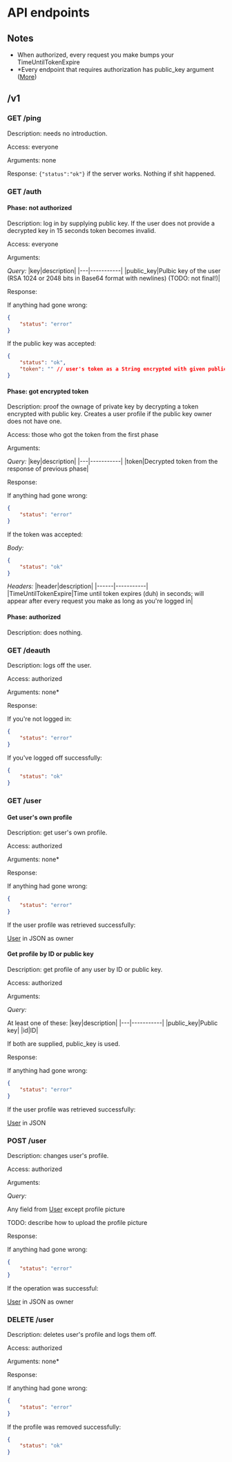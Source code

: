 # API endpoints

## Notes

- When authorized, every request you make bumps your TimeUntilTokenExpire
- \*Every endpoint that requires authorization has public_key argument ([More](#auth))

## /v1

### GET /ping

Description: needs no introduction.

Access: everyone

Arguments: none

Response: `{"status":"ok"}` if the server works. Nothing if shit happened.

### GET /auth

#### **Phase: not authorized**

Description: log in by supplying public key. If the user does not provide a decrypted key in 15 seconds token becomes invalid.

Access: everyone

Arguments:

_Query:_
|key|description|
|---|-----------|
|public_key|Pulbic key of the user (RSA 1024 or 2048 bits in Base64 format with newlines) (TODO: not final!)|

Response:

If anything had gone wrong:

```json
{
	"status": "error"
}
```

If the public key was accepted:

```json
{
	"status": "ok",
	"token": "" // user's token as a String encrypted with given public key
}
```

#### **Phase: got encrypted token**

Description: proof the ownage of private key by decrypting a token encrypted with public key. Creates a user profile if the public key owner does not have one.

Access: those who got the token from the first phase

Arguments:

_Query:_
|key|description|
|---|-----------|
|token|Decrypted token from the response of previous phase|

Response:

If anything had gone wrong:

```json
{
	"status": "error"
}
```

If the token was accepted:

_Body:_

```json
{
	"status": "ok"
}
```

_Headers:_
|header|description|
|------|-----------|
|TimeUntilTokenExpire|Time until token expires (duh) in seconds; will appear after every request you make as long as you're logged in|

#### **Phase: authorized**

Description: does nothing.

### GET /deauth

Description: logs off the user.

Access: authorized

Arguments: none\*

Response:

If you're not logged in:

```json
{
	"status": "error"
}
```

If you've logged off successfully:

```json
{
	"status": "ok"
}
```

### GET /user

#### **Get user's own profile**

Description: get user's own profile.

Access: authorized

Arguments: none\*

Response:

If anything had gone wrong:

```json
{
	"status": "error"
}
```

If the user profile was retrieved successfully:

[User](resources/user.md) in JSON as owner

#### **Get profile by ID or public key**

Description: get profile of any user by ID or public key.

Access: authorized

Arguments:

_Query:_

At least one of these:
|key|description|
|---|-----------|
|public_key|Public key|
|id|ID|

If both are supplied, public_key is used.

Response:

If anything had gone wrong:

```json
{
	"status": "error"
}
```

If the user profile was retrieved successfully:

[User](resources/user.md) in JSON

### POST /user

Description: changes user's profile.

Access: authorized

Arguments:

_Query:_

Any field from [User](resources/user.md) except profile picture

TODO: describe how to upload the profile picture

Response:

If anything had gone wrong:

```json
{
	"status": "error"
}
```

If the operation was successful:

[User](resources/user.md) in JSON as owner

### DELETE /user

Description: deletes user's profile and logs them off.

Access: authorized

Arguments: none\*

Response:

If anything had gone wrong:

```json
{
	"status": "error"
}
```

If the profile was removed successfully:

```json
{
	"status": "ok"
}
```
